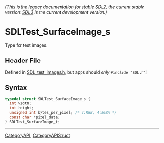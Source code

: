 ###### (This is the legacy documentation for stable SDL2, the current stable version; [SDL3](https://wiki.libsdl.org/SDL3/) is the current development version.)
# SDLTest_SurfaceImage_s

Type for test images.

## Header File

Defined in [SDL_test_images.h](https://github.com/libsdl-org/SDL/blob/SDL2/include/SDL_test_images.h), but apps should _only_ `#include "SDL.h"`!

## Syntax

```c
typedef struct SDLTest_SurfaceImage_s {
  int width;
  int height;
  unsigned int bytes_per_pixel; /* 3:RGB, 4:RGBA */
  const char *pixel_data;
} SDLTest_SurfaceImage_t;
```

----
[CategoryAPI](CategoryAPI), [CategoryAPIStruct](CategoryAPIStruct)

